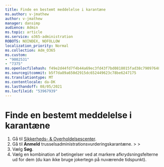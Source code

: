 ```yaml
---
title: Finde en bestemt meddelelse i karantæne
ms.author: v-jmathew
author: v-jmathew
manager: dansimp
audience: Admin
ms.topic: article
ms.service: o365-administration
ROBOTS: NOINDEX, NOFOLLOW
localization_priority: Normal
ms.collection: Adm_O365
ms.custom:
- "9002531"
- "7375"
ms.openlocfilehash: f49e2d44fd7f4b44a69ec3fd43f7bd0818015fad38c79097648456f53ff6870e
ms.sourcegitcommit: b5f7da89a650d2915dc652449623c78be6247175
ms.translationtype: MT
ms.contentlocale: da-DK
ms.lasthandoff: 08/05/2021
ms.locfileid: "53967939"
---
```

# <a name="find-a-specific-quarantined-message"></a>Finde en bestemt meddelelse i karantæne

1. Gå til [Sikkerheds- & Overholdelsescenter](https://go.microsoft.com/fwlink/p/?linkid=2077143).
2. Gå til **Anmeld** trusselsadministrationsvurderingskarantæne.  >    >  
3. Vælg **Søg**.
4. Vælg en kombination af betingelser ved at markere afkrydsningsfelterne ud for dem (du kan ikke bruge jokertegn på nuværende tidspunkt).
